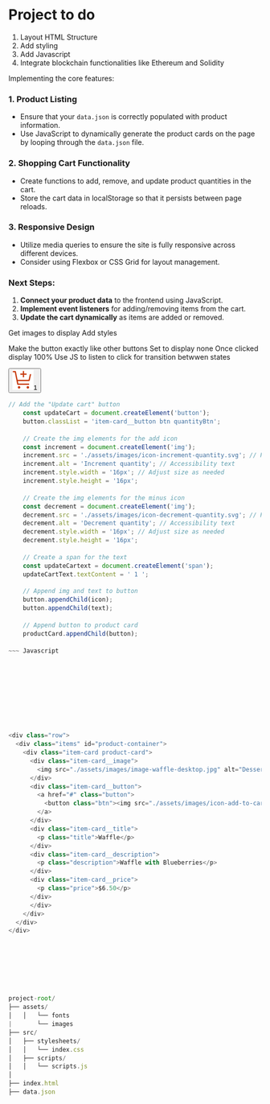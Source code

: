 # Project to do

1. Layout HTML Structure
2. Add styling
3. Add Javascript
4. Integrate blockchain functionalities like Ethereum and Solidity

Implementing the core features:

### 1. **Product Listing**

- Ensure that your `data.json` is correctly populated with product information.
- Use JavaScript to dynamically generate the product cards on the page by looping through the `data.json` file.

### 2. **Shopping Cart Functionality**

- Create functions to add, remove, and update product quantities in the cart.
- Store the cart data in localStorage so that it persists between page reloads.

### 3. **Responsive Design**

- Utilize media queries to ensure the site is fully responsive across different devices.
- Consider using Flexbox or CSS Grid for layout management.

### Next Steps:

1. **Connect your product data** to the frontend using JavaScript.
2. **Implement event listeners** for adding/removing items from the cart.
3. **Update the cart dynamically** as items are added or removed.

Get images to display
Add styles

Make the button exactly like other buttons
Set to display none
Once clicked display 100%
Use JS to listen to click for transition betwwen states

<div class="item-card__button">
  <a href="#" class="button">
    <button class="btn"><img src="./assets/images/icon-add-to-cart.svg" alt="">1</button>
  </a>
</div>

```Javascript
// Add the "Update cart" button
    const updateCart = document.createElement('button');
    button.classList = 'item-card__button btn quantityBtn';

    // Create the img elements for the add icon
    const increment = document.createElement('img');
    increment.src = './assets/images/icon-increment-quantity.svg'; // Path to your SVG file
    increment.alt = 'Increment quantity'; // Accessibility text
    increment.style.width = '16px'; // Adjust size as needed
    increment.style.height = '16px';

    // Create the img elements for the minus icon
    const decrement = document.createElement('img');
    decrement.src = './assets/images/icon-decrement-quantity.svg'; // Path to your SVG file
    decrement.alt = 'Decrement quantity'; // Accessibility text
    decrement.style.width = '16px'; // Adjust size as needed
    decrement.style.height = '16px';

    // Create a span for the text
    const updateCartext = document.createElement('span');
    updateCartText.textContent = ' 1 ';

    // Append img and text to button
    button.appendChild(icon);
    button.appendChild(text);

    // Append button to product card
    productCard.appendChild(button);

~~~ Javascript









<div class="row">
  <div class="items" id="product-container">
    <div class="item-card product-card">
      <div class="item-card__image">
        <img src="./assets/images/image-waffle-desktop.jpg" alt="Dessert Image" class="product-image">
      </div>
      <div class="item-card__button">
        <a href="#" class="button">
          <button class="btn"><img src="./assets/images/icon-add-to-cart.svg" alt=""> Add to Cart</button>
        </a>
      </div>
      <div class="item-card__title">
        <p class="title">Waffle</p>
      </div>
      <div class="item-card__description">
        <p class="description">Waffle with Blueberries</p>
      </div>
      <div class="item-card__price">
        <p class="price">$6.50</p>
      </div>
      </div>
    </div>
  </div>
</div>







project-root/
├── assets/
│   │   └── fonts
|       └── images
├── src/
│   ├── stylesheets/
│   │   └── index.css
│   ├── scripts/
│   │   └── scripts.js
│
├── index.html
├── data.json
```
